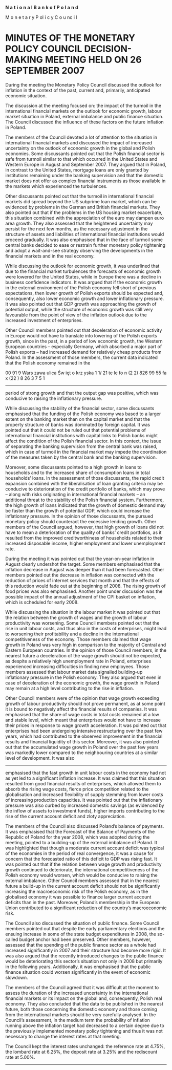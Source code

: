 **N** **a** **t** **i** **o** **n** **a** **l** **B** **a** **n** **k** **o** **f** **P** **o** **l** **a** **n** **d**

M o n e t a r y P ol i c y C o u nc i l

# MINUTES OF THE MONETARY POLICY COUNCIL DECISION-MAKING MEETING HELD ON 26 SEPTEMBER 2007

During the meeting the Monetary Policy Council discussed the outlook for inflation in the context
of the past, current and, primarily, anticipated economic situation.

The discussion at the meeting focused on: the impact of the turmoil in the international financial
markets on the outlook for economic growth, labour market situation in Poland, external imbalance
and public finance situation. The Council discussed the influence of these factors on the future
inflation in Poland.

The members of the Council devoted a lot of attention to the situation in international financial
markets and discussed the impact of increased uncertainty on the outlook of economic growth in the
global and Polish economies. Some discussants pointed out that the Polish financial sector is safe
from turmoil similar to that which occurred in the United States and Western Europe in August and
September 2007. They argued that in Poland, in contrast to the United States, mortgage loans are
only granted by institutions remaining under the banking supervision and that the domestic market
does not offer as complex financial instruments as those available in the markets which experienced
the turbulences.

Other discussants pointed out that the turmoil in international financial markets did spread beyond
the US subprime loan market, which can be evidenced by problems in the German and British
financial markets. They also pointed out that if the problems in the US housing market exacerbate,
this situation combined with the appreciation of the euro may dampen euro area growth. They also
assessed that the heightened uncertainty may persist for the next few months, as the necessary
adjustment in the structure of assets and liabilities of international financial institutions would
proceed gradually. It was also emphasised that in the face of turmoil some central banks decided to
ease or restrain further monetary policy tightening and adopt a wait-and-see strategy observing the
developments in the financial markets and in the real economy.

While discussing the outlook for economic growth, it was underlined that due to the financial
market turbulences the forecasts of economic growth were lowered for the United States, while in
Europe there was a decline in business confidence indicators. It was argued that if the economic
growth in the external environment of the Polish economy fell short of previous expectations, then
lower growth of Polish exports should be expected and, consequently, also lower economic growth
and lower inflationary pressure. It was also pointed out that GDP growth was approaching the
growth of potential output, while the structure of economic growth was still very favourable from
the point of view of the inflation outlook due to the increased investment of enterprises.

Other Council members pointed out that deceleration of economic activity in Europe would not
have to translate into lowering of the Polish exports growth, since in the past, in a period of low
economic growth, the Western European countries – especially Germany, which absorbed a major
part of Polish exports – had increased demand for relatively cheap products from Poland. In the
assessment of those members, the current data indicated that the Polish economy remained in the

00 91 9 Wars zawa ulica Św ięt o krz yska 1 1/ 21 te le fo n (2 2) 826 99 55 fa x (22 ) 8 26 3 7 5 1


-----

period of strong growth and that the output gap was positive, which was conducive to raising the
inflationary pressure.

While discussing the stability of the financial sector, some discussants emphasised that the funding
of the Polish economy was based to a larger extent on the banking market than on the capital market
and that the property structure of banks was dominated by foreign capital. It was pointed out that it
could not be ruled out that potential problems of international financial institutions with capital
links to Polish banks might affect the condition of the Polish financial sector. In this context, the
issue of separating the banking supervision from the central bank was raised, which in case of
turmoil in the financial market may impede the coordination of the measures taken by the central
bank and the banking supervision.

Moreover, some discussants pointed to a high growth in loans to households and to the increased
share of consumption loans in total households’ loans. In the assessment of those discussants, the
rapid credit expansion combined with the liberalisation of loan granting criteria may be conducive
to deterioration of the credit portfolio of banks, which may prove – along with risks originating in
international financial markets – an additional threat to the stability of the Polish financial system.
Furthermore, the high growth of loans indicated that the growth of domestic demand may be faster
than the growth of potential GDP, which could increase the inflationary pressure. In the opinion of
those discussants, the pursued monetary policy should counteract the excessive lending growth.
Other members of the Council argued, however, that high growth of loans did not have to mean a
deterioration of the quality of banks’ credit portfolios, as it resulted from the improved
creditworthiness of households related to their increased disposable income, higher employment
and lower unemployment rate.

During the meeting it was pointed out that the year-on-year inflation in August clearly undershot
the target. Some members emphasised that the inflation decrease in August was deeper than it had
been forecasted. Other members pointed out the decrease in inflation was connected with the
reduction of prices of internet services that month and that the effects of this reduction would fade
out at the beginning of 2008. The rising growth of food prices was also emphasised. Another point
under discussion was the possible impact of the annual adjustment of the CPI basket on inflation,
which is scheduled for early 2008.

While discussing the situation in the labour market it was pointed out that the relation between the
growth of wages and the growth of labour productivity was worsening. Some Council members
pointed out that the rise in unit labour costs, and thus also in the costs of enterprises, might lead to
worsening their profitability and a decline in the international competitiveness of the economy.
Those members claimed that wage growth in Poland was very high in comparison to the majority of
Central and Eastern European countries. In the opinion of those Council members, in the nearest
future a deceleration of the wage growth should not be expected, as despite a relatively high
unemployment rate in Poland, enterprises experienced increasing difficulties in finding new
employees. Those members assessed that labour market data signalled building-up inflationary
pressure in the Polish economy. They also argued that even in case of deceleration of the economic
growth, the wage growth in Poland may remain at a high level contributing to the rise in inflation.

Other Council members were of the opinion that wage growth exceeding growth of labour
productivity should not prove permanent, as at some point it is bound to negatively affect the
financial results of companies. It was emphasised that the share of wage costs in total costs
remained at a low and stable level, which meant that enterprises would not have to increase their
prices in response to wage growth acceleration. It was pointed out that enterprises had been
undergoing intensive restructuring over the past few years, which had contributed to the observed
improvement in the financial results and financial liquidity of this sector. Moreover, it was also
pointed out that the accumulated wage growth in Poland over the past few years was markedly
lower compared to the neighbouring countries at a similar level of development. It was also


-----

emphasised that the fast growth in unit labour costs in the economy had not as yet led to a
significant inflation increase. It was claimed that this situation resulted from good financial results
of enterprises, which allowed them to absorb the rising wage costs, fierce price competition related
to the globalisation and increased flexibility of supply stemming from lower costs of increasing
production capacities. It was pointed out that the inflationary pressure was also curbed by increased
domestic savings (as evidenced by the inflow of assets to investment funds), higher imports
contributing to the rise of the current account deficit and zloty appreciation.

The members of the Council also discussed Poland’s balance of payments. It was emphasised that
the Forecast of the Balance of Payments of the Republic of Poland for the year 2008, which was
adopted during the meeting, pointed to a building-up of the external imbalance of Poland. It was
highlighted that though a moderate current account deficit was typical of the economies in the
period of real convergence, it was a cause for concern that the forecasted ratio of this deficit to GDP
was rising fast. It was pointed out that if the relation between wage growth and productivity growth
continued to deteriorate, the international competitiveness of the Polish economy would worsen,
which would be conducive to raising the external imbalance. Other Council members assessed that
in the nearest future a build-up in the current account deficit should not be significantly increasing
the macroeconomic risk of the Polish economy, as in the globalised economy it was possible to
finance larger current account deficits than in the past. Moreover, Poland’s membership in the
European Union contributed to a significant reduction of the country’s macroeconomic risk.

The Council also discussed the situation of public finance. Some Council members pointed out that
despite the early parliamentary elections and the ensuing increase in some of the state budget
expenditures in 2008, the so-called budget anchor had been preserved. Other members, however,
assessed that the spending of the public finance sector as a whole had increased significantly in
2007 and their structure had become more rigid. It was also argued that the recently introduced
changes to the public finance would be deteriorating this sector’s situation not only in 2008 but
primarily in the following years. Additionally, it was emphasised that the public finance situation
could worsen significantly in the event of economic slowdown.

The members of the Council agreed that it was difficult at the moment to assess the duration of the
increased uncertainty in the international financial markets or its impact on the global and,
consequently, Polish real economy. They also concluded that the data to be published in the nearest
future, both those concerning the domestic economy and those coming from the international
markets should be very carefully analysed. In the Council’s assessment, in the medium term the
probability of inflation running above the inflation target had decreased to a certain degree due to
the previously implemented monetary policy tightening and thus it was not necessary to change the
interest rates at that meeting.

The Council kept the interest rates unchanged: the reference rate at 4.75%, the lombard rate at
6.25%, the deposit rate at 3.25% and the rediscount rate at 5.00%.


-----

